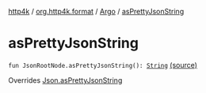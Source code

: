 [http4k](../../index.md) / [org.http4k.format](../index.md) / [Argo](index.md) / [asPrettyJsonString](./as-pretty-json-string.md)

# asPrettyJsonString

`fun JsonRootNode.asPrettyJsonString(): `[`String`](https://kotlinlang.org/api/latest/jvm/stdlib/kotlin/-string/index.html) [(source)](https://github.com/http4k/http4k/blob/master/http4k-format-argo/src/main/kotlin/org/http4k/format/Argo.kt#L40)

Overrides [Json.asPrettyJsonString](../-json/as-pretty-json-string.md)

